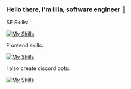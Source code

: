 ### Hello there, I'm Illia, software engineer 👋

SE Skills:

[![My Skills](https://skillicons.dev/icons?i=cs,cpp,c,py)](https://skillicons.dev)

Frontend skills:

[![My Skills](https://skillicons.dev/icons?i=html,css,js,ts,react,redux,angular,firebase,figma,ps)](https://skillicons.dev)

I also create discord bots:

[![My Skills](https://skillicons.dev/icons?i=discord,bots)](https://skillicons.dev)
